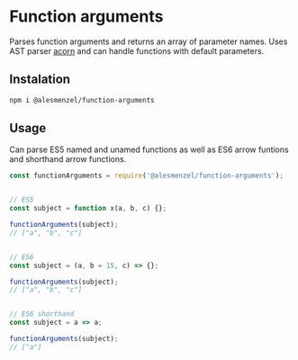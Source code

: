 # Function arguments

Parses function arguments and returns an array of parameter names. Uses AST parser [acorn](https://github.com/acornjs/acorn) and can handle functions with default parameters.

## Instalation

```bash
npm i @alesmenzel/function-arguments
```

## Usage

Can parse ES5 named and unamed functions as well as ES6 arrow funtions and shorthand arrow functions.

```javascript
const functionArguments = require('@alesmenzel/function-arguments');


// ES5
const subject = function x(a, b, c) {};

functionArguments(subject);
// ["a", "b", "c"]


// ES6
const subject = (a, b = 15, c) => {};

functionArguments(subject);
// ["a", "b", "c"]


// ES6 shorthand
const subject = a => a;

functionArguments(subject);
// ["a"]
```
